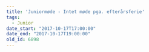 ```yaml
---
title: 'Juniormøde - Intet møde pga. efterårsferie'
tags:
  - Junior
date_start: "2017-10-17T17:00:00"
date_end: "2017-10-17T19:00:00"
old_id: 6898
---
```

